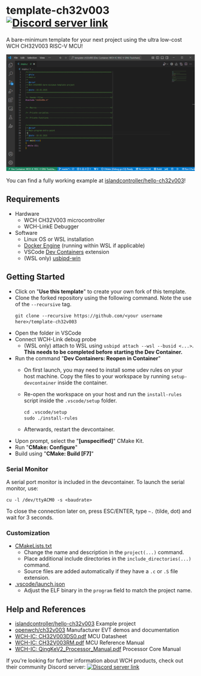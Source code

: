 # template-ch32v003 [![Discord server link](https://img.shields.io/badge/discord-WCH%20Community-white?style=flat-square&logo=discord)](https://t.co/Qbblvmfbae)

A bare-minimum template for your next project using the ultra low-cost WCH CH32V003 RISC-V MCU!

<p align="center"><img src="scr.png" /></p>

You can find a fully working example at [islandcontroller/hello-ch32v003](https://github.com/islandcontroller/hello-ch32v003)!

## Requirements

* Hardware
  * WCH CH32V003 microcontroller
  * WCH-LinkE Debugger
* Software
  * Linux OS or WSL installation
  * [Docker Engine](https://docs.docker.com/engine/install/debian/) (running within WSL if applicable)
  * VSCode [Dev Containers](https://marketplace.visualstudio.com/items?itemName=ms-vscode-remote.remote-containers) extension
  * (WSL only) [usbipd-win](https://learn.microsoft.com/en-us/windows/wsl/connect-usb)

## Getting Started

* Click on "**Use this template**" to create your own fork of this template.
* Clone the forked repository using the following command. Note the use of the `--recursive` tag.
  ```
  git clone --recursive https://github.com/<your username here>/template-ch32v003
  ```
* Open the folder in VSCode
* Connect WCH-Link debug probe
  * (WSL only) attach to WSL using `usbipd attach --wsl --busid <...>`. **This needs to be completed before starting the Dev Container.**
* Run the command "**Dev Containers: Reopen in Container**"
  * On first launch, you may need to install some udev rules on your host machine. Copy the files to your workspace by running `setup-devcontainer` inside the container.
  * Re-open the workspace on your host and run the `install-rules` script inside the `.vscode/setup` folder.

        cd .vscode/setup
        sudo ./install-rules

  * Afterwards, restart the devcontainer.
* Upon prompt, select the "**\[unspecified\]**" CMake Kit. 
* Run "**CMake: Configure**"
* Build using "**CMake: Build [F7]**"

### Serial Monitor

A serial port monitor is included in the devcontainer. To launch the serial monitor, use:

    cu -l /dev/ttyACM0 -s <baudrate>

To close the connection later on, press ESC/ENTER, type `~.` (tilde, dot) and wait for 3 seconds.

### Customization

* [CMakeLists.txt](CMakeLists.txt)
  * Change the name and description in the `project(...)` command.
  * Place additional include directories in the `include_directories(...)` command.
  * Source files are added automatically if they have a `.c` or `.S` file extension.
* [.vscode/launch.json](.vscode/launch.json)
  * Adjust the ELF binary in the `program` field to match the project name.

## Help and References

* [islandcontroller/hello-ch32v003](https://github.com/islandcontroller/hello-ch32v003) Example project
* [openwch/ch32v003](https://github.com/openwch/ch32v003) Manufacturer EVT demos and documentation
* [WCH-IC: CH32V003DS0.pdf](http://www.wch-ic.com/downloads/CH32V003DS0_PDF.html) MCU Datasheet
* [WCH-IC: CH32V003RM.pdf](http://www.wch-ic.com/downloads/CH32V003RM_PDF.html) MCU Reference Manual
* [WCH-IC: QingKeV2_Processor_Manual.pdf](http://www.wch-ic.com/downloads/QingKeV2_Processor_Manual_PDF.html) Processor Core Manual

If you're looking for further information about WCH products, check out their community Discord server: 
[![Discord server link](https://img.shields.io/badge/discord-WCH%20Community-white?style=flat-square&logo=discord)](https://t.co/Qbblvmfbae)